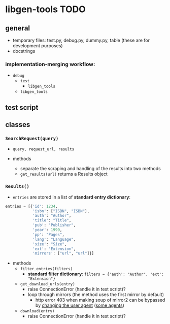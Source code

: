 # libgen-tools TODO

## general

- temporary files: test.py, debug.py, dummy.py, table (these are for development purposes)
- docstrings

### implementation-merging workflow:

- `debug`
  - `test`
    - `libgen_tools`
  - `libgen_tools`

## test script



## classes

### `SearchRequest(query)`

- `query, request_url, results`

- methods
  - separate the scraping and handling of the results into two methods
  - `get_results(url)` returns a Results object

### `Results()`

- `entries` are stored in a list of **standard entry dictionary**:

```python
entries = [{'id': 1234,
            'isbn': ["ISBN", "ISBN"],
            'auth': "Author",
            'title': "Title",
            'pub': "Publisher",
            'year': 1999,
            'pp': "Pages",
            'lang': "Language",
            'size': "Size",
            'ext': "Extension",
            'mirrors': ["url", "url"]}]
```

- methods
  - `filter_entries(filters)`
    - **standard filter dictionary**: `filters = {'auth': "Author", 'ext': "Extension"}`
  - `get_download_urls(entry)`
    - raise ConnectionError (handle it in test script)?
    - loop through mirrors (the method uses the first mirror by default)
      - http error 403 when making soup of mirror2 can be bypassed by [changing the user agent](https://stackoverflow.com/questions/24226781/changing-user-agent-in-python-3-for-urrlib-request-urlopen) ([some agents](https://www.zenrows.com/blog/user-agent-web-scraping#importance))
  - `download(entry)`
    - raise ConnectionError (handle it in test script)?
